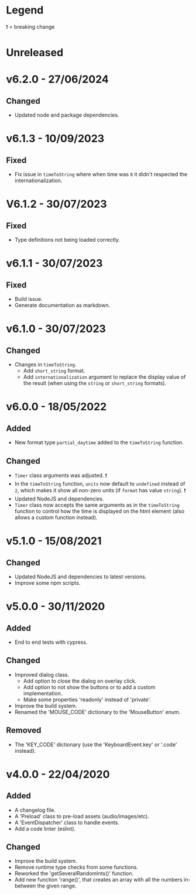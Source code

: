# Legend

❗ = breaking change

# Unreleased

# v6.2.0 - 27/06/2024

## Changed

-   Updated node and package dependencies.

# v6.1.3 - 10/09/2023

## Fixed

-   Fix issue in `timeToString` where when time was `0` it didn't respected the internationalization.

# V6.1.2 - 30/07/2023

## Fixed

-   Type definitions not being loaded correctly.

# v6.1.1 - 30/07/2023

## Fixed

-   Build issue.
-   Generate documentation as markdown.

# v6.1.0 - 30/07/2023

## Changed

-   Changes in `timeToString`.
    -   Add `short_string` format.
    -   Add `internationalization` argument to replace the display value of the result (when using the `string` or `short_string` formats).

# v6.0.0 - 18/05/2022

## Added

-   New format type `partial_daytime` added to the `timeToString` function.

## Changed

-   `Timer` class arguments was adjusted. ❗
-   In the `timeToString` function, `units` now default to `undefined` instead of `2`, which makes it show all non-zero units (if `format` has value `string`). ❗
-   Updated NodeJS and dependencies.
-   `Timer` class now accepts the same arguments as in the `timeToString` function to control how the time is displayed on the html element (also allows a custom function instead).

# v5.1.0 - 15/08/2021

## Changed

-   Updated NodeJS and dependencies to latest versions.
-   Improve some npm scripts.

# v5.0.0 - 30/11/2020

## Added

-   End to end tests with cypress.

## Changed

-   Improved dialog class.
    -   Add option to close the dialog on overlay click.
    -   Add option to not show the buttons or to add a custom implementation.
    -   Make some properties 'readonly' instead of 'private'.
-   Improve the build system.
-   Renamed the 'MOUSE_CODE' dictionary to the 'MouseButton' enum.

## Removed

-   The 'KEY_CODE' dictionary (use the 'KeyboardEvent.key' or '.code' instead).

# v4.0.0 - 22/04/2020

## Added

-   A changelog file.
-   A 'Preload' class to pre-load assets (audio/images/etc).
-   A 'EventDispatcher' class to handle events.
-   Add a code linter (eslint).

## Changed

-   Improve the build system.
-   Remove runtime type checks from some functions.
-   Reworked the 'getSeveralRandomInts()' function.
-   Add new function 'range()', that creates an array with all the numbers in-between the given range.
